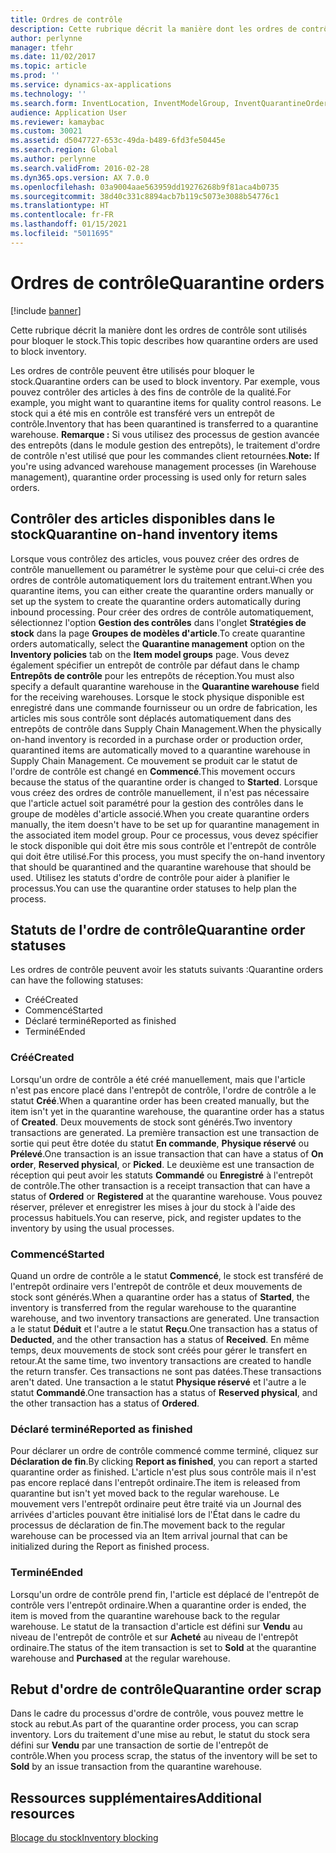```yaml
---
title: Ordres de contrôle
description: Cette rubrique décrit la manière dont les ordres de contrôle sont utilisés pour bloquer le stock.
author: perlynne
manager: tfehr
ms.date: 11/02/2017
ms.topic: article
ms.prod: ''
ms.service: dynamics-ax-applications
ms.technology: ''
ms.search.form: InventLocation, InventModelGroup, InventQuarantineOrder, InventQuarantineParmEnd, InventQuarantineParmReportFinished, InventQuarantineParmStartUp, InventTrans
audience: Application User
ms.reviewer: kamaybac
ms.custom: 30021
ms.assetid: d5047727-653c-49da-b489-6fd3fe50445e
ms.search.region: Global
ms.author: perlynne
ms.search.validFrom: 2016-02-28
ms.dyn365.ops.version: AX 7.0.0
ms.openlocfilehash: 03a9004aae563959dd19276268b9f81aca4b0735
ms.sourcegitcommit: 38d40c331c8894acb7b119c5073e3088b54776c1
ms.translationtype: HT
ms.contentlocale: fr-FR
ms.lasthandoff: 01/15/2021
ms.locfileid: "5011695"
---
```

# <a name="quarantine-orders"></a><span data-ttu-id="a9975-103">Ordres de contrôle</span><span class="sxs-lookup"><span data-stu-id="a9975-103">Quarantine orders</span></span>

[!include [banner](../includes/banner.md)]

<span data-ttu-id="a9975-104">Cette rubrique décrit la manière dont les ordres de contrôle sont utilisés pour bloquer le stock.</span><span class="sxs-lookup"><span data-stu-id="a9975-104">This topic describes how quarantine orders are used to block inventory.</span></span>

<span data-ttu-id="a9975-105">Les ordres de contrôle peuvent être utilisés pour bloquer le stock.</span><span class="sxs-lookup"><span data-stu-id="a9975-105">Quarantine orders can be used to block inventory.</span></span> <span data-ttu-id="a9975-106">Par exemple, vous pouvez contrôler des articles à des fins de contrôle de la qualité.</span><span class="sxs-lookup"><span data-stu-id="a9975-106">For example, you might want to quarantine items for quality control reasons.</span></span> <span data-ttu-id="a9975-107">Le stock qui a été mis en contrôle est transféré vers un entrepôt de contrôle.</span><span class="sxs-lookup"><span data-stu-id="a9975-107">Inventory that has been quarantined is transferred to a quarantine warehouse.</span></span> <span data-ttu-id="a9975-108">**Remarque :** Si vous utilisez des processus de gestion avancée des entrepôts (dans le module gestion des entrepôts), le traitement d'ordre de contrôle n'est utilisé que pour les commandes client retournées.</span><span class="sxs-lookup"><span data-stu-id="a9975-108">**Note:** If you're using advanced warehouse management processes (in Warehouse management), quarantine order processing is used only for return sales orders.</span></span>

## <a name="quarantine-on-hand-inventory-items"></a><span data-ttu-id="a9975-109">Contrôler des articles disponibles dans le stock</span><span class="sxs-lookup"><span data-stu-id="a9975-109">Quarantine on-hand inventory items</span></span>
<span data-ttu-id="a9975-110">Lorsque vous contrôlez des articles, vous pouvez créer des ordres de contrôle manuellement ou paramétrer le système pour que celui-ci crée des ordres de contrôle automatiquement lors du traitement entrant.</span><span class="sxs-lookup"><span data-stu-id="a9975-110">When you quarantine items, you can either create the quarantine orders manually or set up the system to create the quarantine orders automatically during inbound processing.</span></span> <span data-ttu-id="a9975-111">Pour créer des ordres de contrôle automatiquement, sélectionnez l'option **Gestion des contrôles** dans l'onglet **Stratégies de stock** dans la page **Groupes de modèles d'article**.</span><span class="sxs-lookup"><span data-stu-id="a9975-111">To create quarantine orders automatically, select the **Quarantine management** option on the **Inventory policies** tab on the **Item model groups** page.</span></span> <span data-ttu-id="a9975-112">Vous devez également spécifier un entrepôt de contrôle par défaut dans le champ **Entrepôts de contrôle** pour les entrepôts de réception.</span><span class="sxs-lookup"><span data-stu-id="a9975-112">You must also specify a default quarantine warehouse in the **Quarantine warehouse** field for the receiving warehouses.</span></span> <span data-ttu-id="a9975-113">Lorsque le stock physique disponible est enregistré dans une commande fournisseur ou un ordre de fabrication, les articles mis sous contrôle sont déplacés automatiquement dans des entrepôts de contrôle dans Supply Chain Management.</span><span class="sxs-lookup"><span data-stu-id="a9975-113">When the physically on-hand inventory is recorded in a purchase order or production order, quarantined items are automatically moved to a quarantine warehouse in Supply Chain Management.</span></span> <span data-ttu-id="a9975-114">Ce mouvement se produit car le statut de l'ordre de contrôle est changé en **Commencé**.</span><span class="sxs-lookup"><span data-stu-id="a9975-114">This movement occurs because the status of the quarantine order is changed to **Started**.</span></span> <span data-ttu-id="a9975-115">Lorsque vous créez des ordres de contrôle manuellement, il n'est pas nécessaire que l'article actuel soit paramétré pour la gestion des contrôles dans le groupe de modèles d'article associé.</span><span class="sxs-lookup"><span data-stu-id="a9975-115">When you create quarantine orders manually, the item doesn't have to be set up for quarantine management in the associated item model group.</span></span> <span data-ttu-id="a9975-116">Pour ce processus, vous devez spécifier le stock disponible qui doit être mis sous contrôle et l'entrepôt de contrôle qui doit être utilisé.</span><span class="sxs-lookup"><span data-stu-id="a9975-116">For this process, you must specify the on-hand inventory that should be quarantined and the quarantine warehouse that should be used.</span></span> <span data-ttu-id="a9975-117">Utilisez les statuts d'ordre de contrôle pour aider à planifier le processus.</span><span class="sxs-lookup"><span data-stu-id="a9975-117">You can use the quarantine order statuses to help plan the process.</span></span>

## <a name="quarantine-order-statuses"></a><span data-ttu-id="a9975-118">Statuts de l'ordre de contrôle</span><span class="sxs-lookup"><span data-stu-id="a9975-118">Quarantine order statuses</span></span>
<span data-ttu-id="a9975-119">Les ordres de contrôle peuvent avoir les statuts suivants :</span><span class="sxs-lookup"><span data-stu-id="a9975-119">Quarantine orders can have the following statuses:</span></span>

-   <span data-ttu-id="a9975-120">Créé</span><span class="sxs-lookup"><span data-stu-id="a9975-120">Created</span></span>
-   <span data-ttu-id="a9975-121">Commencé</span><span class="sxs-lookup"><span data-stu-id="a9975-121">Started</span></span>
-   <span data-ttu-id="a9975-122">Déclaré terminé</span><span class="sxs-lookup"><span data-stu-id="a9975-122">Reported as finished</span></span>
-   <span data-ttu-id="a9975-123">Terminé</span><span class="sxs-lookup"><span data-stu-id="a9975-123">Ended</span></span>

### <a name="created"></a><span data-ttu-id="a9975-124">Créé</span><span class="sxs-lookup"><span data-stu-id="a9975-124">Created</span></span>

<span data-ttu-id="a9975-125">Lorsqu'un ordre de contrôle a été créé manuellement, mais que l'article n'est pas encore placé dans l'entrepôt de contrôle, l'ordre de contrôle a le statut **Créé**.</span><span class="sxs-lookup"><span data-stu-id="a9975-125">When a quarantine order has been created manually, but the item isn't yet in the quarantine warehouse, the quarantine order has a status of **Created**.</span></span> <span data-ttu-id="a9975-126">Deux mouvements de stock sont générés.</span><span class="sxs-lookup"><span data-stu-id="a9975-126">Two inventory transactions are generated.</span></span> <span data-ttu-id="a9975-127">La première transaction est une transaction de sortie qui peut être dotée du statut **En commande**, **Physique réservé** ou **Prélevé**.</span><span class="sxs-lookup"><span data-stu-id="a9975-127">One transaction is an issue transaction that can have a status of **On order**, **Reserved physical**, or **Picked**.</span></span> <span data-ttu-id="a9975-128">Le deuxième est une transaction de réception qui peut avoir les statuts **Commandé** ou **Enregistré** à l'entrepôt de contrôle.</span><span class="sxs-lookup"><span data-stu-id="a9975-128">The other transaction is a receipt transaction that can have a status of **Ordered** or **Registered** at the quarantine warehouse.</span></span> <span data-ttu-id="a9975-129">Vous pouvez réserver, prélever et enregistrer les mises à jour du stock à l'aide des processus habituels.</span><span class="sxs-lookup"><span data-stu-id="a9975-129">You can reserve, pick, and register updates to the inventory by using the usual processes.</span></span>

### <a name="started"></a><span data-ttu-id="a9975-130">Commencé</span><span class="sxs-lookup"><span data-stu-id="a9975-130">Started</span></span>

<span data-ttu-id="a9975-131">Quand un ordre de contrôle a le statut **Commencé**, le stock est transféré de l'entrepôt ordinaire vers l'entrepôt de contrôle et deux mouvements de stock sont générés.</span><span class="sxs-lookup"><span data-stu-id="a9975-131">When a quarantine order has a status of **Started**, the inventory is transferred from the regular warehouse to the quarantine warehouse, and two inventory transactions are generated.</span></span> <span data-ttu-id="a9975-132">Une transaction a le statut **Déduit** et l'autre a le statut **Reçu**.</span><span class="sxs-lookup"><span data-stu-id="a9975-132">One transaction has a status of **Deducted**, and the other transaction has a status of **Received**.</span></span> <span data-ttu-id="a9975-133">En même temps, deux mouvements de stock sont créés pour gérer le transfert en retour.</span><span class="sxs-lookup"><span data-stu-id="a9975-133">At the same time, two inventory transactions are created to handle the return transfer.</span></span> <span data-ttu-id="a9975-134">Ces transactions ne sont pas datées.</span><span class="sxs-lookup"><span data-stu-id="a9975-134">These transactions aren't dated.</span></span> <span data-ttu-id="a9975-135">Une transaction a le statut **Physique réservé** et l'autre a le statut **Commandé**.</span><span class="sxs-lookup"><span data-stu-id="a9975-135">One transaction has a status of **Reserved physical**, and the other transaction has a status of **Ordered**.</span></span>

### <a name="reported-as-finished"></a><span data-ttu-id="a9975-136">Déclaré terminé</span><span class="sxs-lookup"><span data-stu-id="a9975-136">Reported as finished</span></span>

<span data-ttu-id="a9975-137">Pour déclarer un ordre de contrôle commencé comme terminé, cliquez sur **Déclaration de fin**.</span><span class="sxs-lookup"><span data-stu-id="a9975-137">By clicking **Report as finished**, you can report a started quarantine order as finished.</span></span> <span data-ttu-id="a9975-138">L'article n'est plus sous contrôle mais il n'est pas encore replacé dans l'entrepôt ordinaire.</span><span class="sxs-lookup"><span data-stu-id="a9975-138">The item is released from quarantine but isn't yet moved back to the regular warehouse.</span></span> <span data-ttu-id="a9975-139">Le mouvement vers l'entrepôt ordinaire peut être traité via un Journal des arrivées d'articles pouvant être initialisé lors de l'État dans le cadre du processus de déclaration de fin.</span><span class="sxs-lookup"><span data-stu-id="a9975-139">The movement back to the regular warehouse can be processed via an Item arrival journal that can be initialized during the Report as finished process.</span></span>

### <a name="ended"></a><span data-ttu-id="a9975-140">Terminé</span><span class="sxs-lookup"><span data-stu-id="a9975-140">Ended</span></span>

<span data-ttu-id="a9975-141">Lorsqu'un ordre de contrôle prend fin, l'article est déplacé de l'entrepôt de contrôle vers l'entrepôt ordinaire.</span><span class="sxs-lookup"><span data-stu-id="a9975-141">When a quarantine order is ended, the item is moved from the quarantine warehouse back to the regular warehouse.</span></span> <span data-ttu-id="a9975-142">Le statut de la transaction d'article est défini sur **Vendu** au niveau de l'entrepôt de contrôle et sur **Acheté** au niveau de l'entrepôt ordinaire.</span><span class="sxs-lookup"><span data-stu-id="a9975-142">The status of the item transaction is set to **Sold** at the quarantine warehouse and **Purchased** at the regular warehouse.</span></span>

## <a name="quarantine-order-scrap"></a><span data-ttu-id="a9975-143">Rebut d'ordre de contrôle</span><span class="sxs-lookup"><span data-stu-id="a9975-143">Quarantine order scrap</span></span>
<span data-ttu-id="a9975-144">Dans le cadre du processus d'ordre de contrôle, vous pouvez mettre le stock au rebut.</span><span class="sxs-lookup"><span data-stu-id="a9975-144">As part of the quarantine order process, you can scrap inventory.</span></span> <span data-ttu-id="a9975-145">Lors du traitement d'une mise au rebut, le statut du stock sera défini sur **Vendu** par une transaction de sortie de l'entrepôt de contrôle.</span><span class="sxs-lookup"><span data-stu-id="a9975-145">When you process scrap, the status of the inventory will be set to **Sold** by an issue transaction from the quarantine warehouse.</span></span>

<a name="additional-resources"></a><span data-ttu-id="a9975-146">Ressources supplémentaires</span><span class="sxs-lookup"><span data-stu-id="a9975-146">Additional resources</span></span>
--------

[<span data-ttu-id="a9975-147">Blocage du stock</span><span class="sxs-lookup"><span data-stu-id="a9975-147">Inventory blocking</span></span>](inventory-blocking.md)

